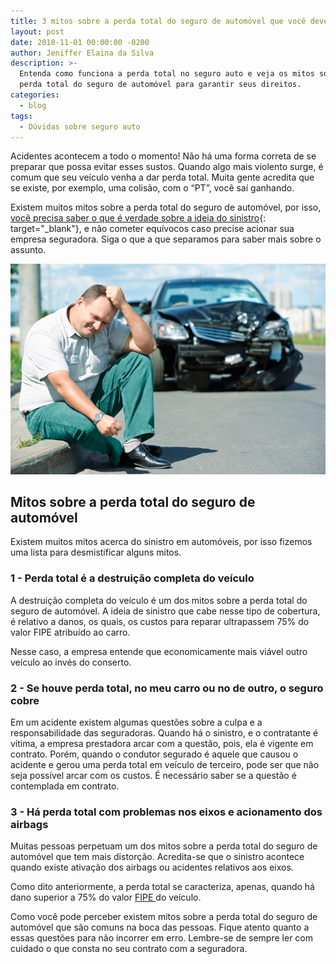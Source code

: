 ```yaml
---
title: 3 mitos sobre a perda total do seguro de automóvel que você deve saber
layout: post
date: 2018-11-01 00:00:00 -0200
author: Jeniffer Elaina da Silva
description: >-
  Entenda como funciona a perda total no seguro auto e veja os mitos sobre a
  perda total do seguro de automóvel para garantir seus direitos.
categories:
  - blog
tags:
  - Dúvidas sobre seguro auto
---
```


Acidentes acontecem a todo o momento! N&atilde;o h&aacute; uma forma correta de se preparar que possa evitar esses sustos. Quando algo mais violento surge, &eacute; comum que seu ve&iacute;culo venha a dar perda total. Muita gente acredita que se existe, por exemplo, uma colis&atilde;o, com o “PT”, voc&ecirc; sa&iacute; ganhando.

Existem muitos mitos sobre a perda total do seguro de autom&oacute;vel, por isso, [voc&ecirc; precisa saber o que &eacute; verdade sobre a ideia do sinistro](https://www.segurodeautomovel.org/seguro-cobre-sinistro-outra-pessoa){: target="_blank"}, e n&atilde;o cometer equ&iacute;vocos caso precise acionar sua empresa seguradora. Siga o que a que separamos para saber mais sobre o assunto.

![3 mitos sobre a perda total do seguro de automóvel que você deve saber](/uploads/3-mitos-sobre-a-perda-total-do-seguro-de-automovel-que-voce-deve-saber.jpg "3 mitos sobre a perda total do seguro de automóvel que você deve saber")

## Mitos sobre a perda total do seguro de autom&oacute;vel

Existem muitos mitos acerca do sinistro em autom&oacute;veis, por isso fizemos uma lista para desmistificar alguns mitos.

### 1 - Perda total &eacute; a destrui&ccedil;&atilde;o completa do ve&iacute;culo

A destrui&ccedil;&atilde;o completa do ve&iacute;culo &eacute; um dos mitos sobre a perda total do seguro de autom&oacute;vel. A ideia de sinistro que cabe nesse tipo de cobertura, &eacute; relativo a danos, os quais, os custos para reparar ultrapassem 75% do valor FIPE atribu&iacute;do ao carro.

Nesse caso, a empresa entende que economicamente mais vi&aacute;vel outro ve&iacute;culo ao inv&eacute;s do conserto.

### 2 - Se houve perda total, no meu carro ou no de outro, o seguro cobre

Em um acidente existem algumas quest&otilde;es sobre a culpa e a responsabilidade das seguradoras. Quando h&aacute; o sinistro, e o contratante &eacute; v&iacute;tima, a empresa prestadora arcar com a quest&atilde;o, pois, ela &eacute; vigente em contrato. Por&eacute;m, quando o condutor segurado &eacute; aquele que causou o acidente e gerou uma perda total em ve&iacute;culo de terceiro, pode ser que n&atilde;o seja poss&iacute;vel arcar com os custos. &Eacute; necess&aacute;rio saber se a quest&atilde;o &eacute; contemplada em contrato.

### 3 - H&aacute; perda total com problemas nos eixos e acionamento dos airbags

Muitas pessoas perpetuam um dos mitos sobre a perda total do seguro de autom&oacute;vel que tem mais distor&ccedil;&atilde;o. Acredita-se que o sinistro acontece quando existe ativa&ccedil;&atilde;o dos airbags ou acidentes relativos aos eixos.

Como dito anteriormente, a perda total se caracteriza, apenas, quando h&aacute; dano superior a 75% do valor [FIPE ](https://quatrorodas.abril.com.br/tabela-fipe/)do ve&iacute;culo.

Como voc&ecirc; pode perceber existem mitos sobre a perda total do seguro de autom&oacute;vel que s&atilde;o comuns na boca das pessoas. Fique atento quanto a essas quest&otilde;es para n&atilde;o incorrer em erro. Lembre-se de sempre ler com cuidado o que consta no seu contrato com a seguradora.